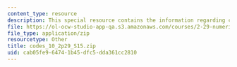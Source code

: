 ```yaml
---
content_type: resource
description: This special resource contains the information regarding codes 10.
file: https://ol-ocw-studio-app-qa.s3.amazonaws.com/courses/2-29-numerical-fluid-mechanics-spring-2015/cab05fe964741b45dfc5dda361cc2810_codes_10_2p29_S15.zip
file_type: application/zip
resourcetype: Other
title: codes_10_2p29_S15.zip
uid: cab05fe9-6474-1b45-dfc5-dda361cc2810
---
```

